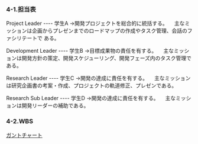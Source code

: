### 4-1.担当表
Project Leader ---- 学生A
 ->開発プロジェクトを総合的に統括する。
 　主なミッションは企画からプレゼンまでのロードマップの作成やタスク管理、会話のファシリテートで
 ある。

 Development Leader ---- 学生B
 ->目標成果物の責任を有する。
 　主なミッションは開発方針の策定、開発スケジューリング、開発フェーズ内のタスク管理である。

 Research Leader ---- 学生C
 ->開発の達成に責任を有する。
 　主なミッションは研究企画書の考案・作成、プロジェクトの軌道修正、プレゼンである。

 Research Sub Leader ---- 学生D
 ->開発の達成に責任を有する。
 　主なミッションは開発リーダーの補助である。

 ### 4-2.WBS
 [ガントチャート](ガントチャート.md)
 